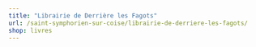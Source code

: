 ```yaml
---
title: "Librairie de Derrière les Fagots"
url: /saint-symphorien-sur-coise/librairie-de-derriere-les-fagots/
shop: livres
---
```

